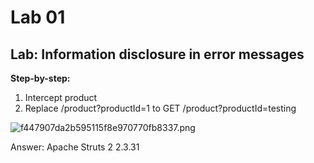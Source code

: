 # Lab 01

## Lab: Information disclosure in error messages

**Step-by-step:**
1. Intercept product
2. Replace /product?productId=1 to GET /product?productId=testing

![f447907da2b595115f8e970770fb8337.png](:/c9798f403796471eacc3d8b1c5f847bb)

Answer: Apache Struts 2 2.3.31
